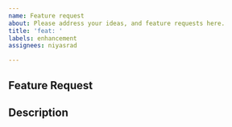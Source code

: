 ```yaml
---
name: Feature request
about: Please address your ideas, and feature requests here.
title: 'feat: '
labels: enhancement
assignees: niyasrad

---
```


## Feature Request
<!-- Provide a brief description of the feature you are requesting -->

## Description
<!-- Describe in more detail what the feature entails and how it would benefit the project -->